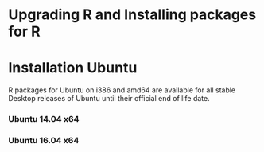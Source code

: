 Upgrading R and  Installing packages for R  
====


# Installation Ubuntu

R packages for Ubuntu on i386 and amd64 are available for all stable Desktop releases
of Ubuntu until their official end of life date. 



###  Ubuntu 14.04 x64

### Ubuntu 16.04 x64





